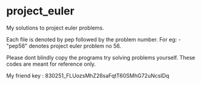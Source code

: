 # project_euler
My solutions to project euler problems.

Each file is denoted by pep followed by the problem number.
For eg: - "pep56" denotes project euler problem no 56.
  
Please dont blindly copy the programs try solving problems yourself.
These codes are meant for reference only.

My friend key : 830251_FLUozsMhZ26saFqtT60SMhG72uNcsIDq
